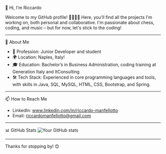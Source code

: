 👋 Hi, I'm Riccardo 

Welcome to my GitHub profile! 👨‍💻👩‍💻 Here, you'll find all the projects I'm working on, both personal and collaborative. I'm passionate about chess, coding, and music – but for now, let's stick to the coding!

---

🔎 About Me
- 💼 Profession: Junior Developer and student
- 🌍 Location: Naples, Italy!
- 🎓 Education: Bachelor’s in Business Administration, coding training at Generation Italy and ItConsulting
- 🛠️ Tech Stack: Experienced in core programming languages and tools, with skills in Java, SQL, MySQL, HTML, CSS, Bootstrap, and Spring.

---

📫 How to Reach Me
- LinkedIn: www.linkedin.com/in/riccardo-manfellotto
- Email: riccardomanfellotto@gmail.com

---

📊 GitHub Stats
![Your GitHub stats](https://github-readme-stats.vercel.app/api?username=gligoric96&show_icons=true&theme=radical)

---

Thanks for stopping by! 😊

